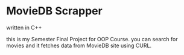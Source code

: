 # MovieDB Scrapper
written in C++

this is my Semester Final Project for OOP Course. you can search for movies and it fetches data from MovieDB site using CURL.
